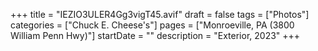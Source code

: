 +++
title = "IEZIO3ULER4Gg3vigT45.avif"
draft = false
tags = ["Photos"]
categories = ["Chuck E. Cheese's"]
pages = ["Monroeville, PA (3800 William Penn Hwy)"]
startDate = ""
description = "Exterior, 2023"
+++

